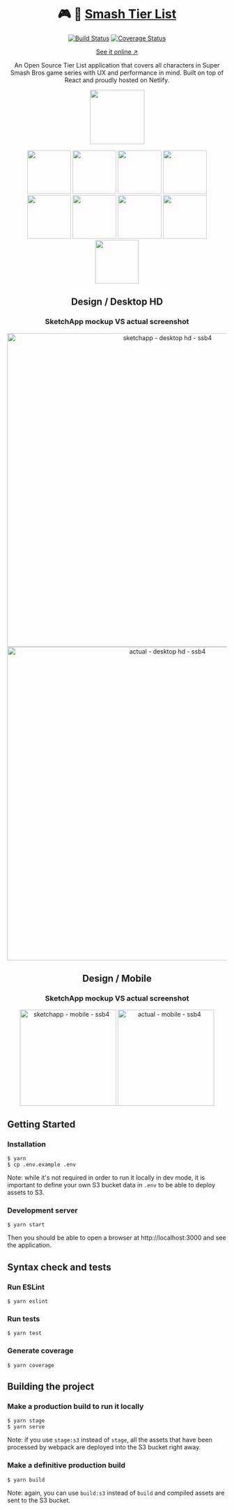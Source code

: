 <h1 align="center">🎮 🎯 <a href="https://smash-tier-list.com" alt="Smash Tier List">Smash Tier List</a></h1>

<p align="center">
  <a href='https://travis-ci.org/desko27/smash-tier-list'><img src='https://travis-ci.org/desko27/smash-tier-list.svg?branch=develop' alt='Build Status' /></a>
  <a href='https://coveralls.io/github/desko27/smash-tier-list?branch=develop'><img src='https://coveralls.io/repos/github/desko27/smash-tier-list/badge.svg?branch=develop' alt='Coverage Status' /></a>
</p>

<p align="center">
  <a href="https://smash-tier-list.com" alt="Smash Tier List">See it online ↗</a>
</p>

<p align="center">
  An Open Source Tier List application that covers all characters in Super Smash Bros game series with UX and performance in mind. Built on top of React and proudly hosted on Netlify.
</p>

<p align="center">
  <img height="125" src="https://user-images.githubusercontent.com/4168389/45922345-0b79c100-beca-11e8-8fe3-88f103d4995b.png" />
</p>

<p align="center">
  <img height="100" src="https://user-images.githubusercontent.com/4168389/45922413-bf2f8080-becb-11e8-9dd7-f50bb6e063f0.png" />
  <img height="100" src="https://user-images.githubusercontent.com/4168389/45922462-e3d82800-becc-11e8-99ca-b8677de2168b.png" />
  <img height="100" src="https://user-images.githubusercontent.com/4168389/45922501-80022f00-becd-11e8-9c77-f4c563683297.png" />
  <img height="100" src="https://user-images.githubusercontent.com/4168389/45922477-26016980-becd-11e8-897d-96da8127b2e0.png" />
  <img height="100" src="https://user-images.githubusercontent.com/4168389/45922421-e71ee400-becb-11e8-9134-22cc476008f3.png" />
  <img height="100" src="https://user-images.githubusercontent.com/4168389/45922483-3fa2b100-becd-11e8-9ffa-1e5f3f789c5c.png" />
  <img height="100" src="https://user-images.githubusercontent.com/4168389/45922515-ed15c480-becd-11e8-8191-b0c5d5df6f74.png" />
  <img height="100" src="https://user-images.githubusercontent.com/4168389/45922365-8ba02680-beca-11e8-8c89-a8f6fe84bab6.png" />
  <img height="100" src="https://user-images.githubusercontent.com/4168389/45922521-1df5f980-bece-11e8-8fa1-99201d5bd322.png" />
</p>


<h2 align="center">Design / Desktop HD</h2>
<h3 align="center">SketchApp mockup VS actual screenshot</h3>

<p align="center">
  <img width="720" src="https://user-images.githubusercontent.com/4168389/45922912-aa0d1e80-bed8-11e8-9005-aab431dd48b8.png" alt="sketchapp - desktop hd - ssb4" />
  <img width="720" src="https://user-images.githubusercontent.com/4168389/45923025-bb572a80-beda-11e8-899e-978b97501826.png" alt="actual - desktop hd - ssb4" />
</p>

<h2 align="center">Design / Mobile</h2>
<h3 align="center">SketchApp mockup VS actual screenshot</h3>

<p align="center">
  <img valign="top" width="221" src="https://user-images.githubusercontent.com/4168389/45922913-ada0a580-bed8-11e8-9158-3eb09c564f46.png" alt="sketchapp - mobile - ssb4" />
  <img valign="top" width="221" src="https://user-images.githubusercontent.com/4168389/45923039-096c2e00-bedb-11e8-8de8-af5c800b515a.png" alt="actual - mobile - ssb4" />
</p>

## Getting Started

### Installation

```
$ yarn
$ cp .env.example .env
```

Note: while it's not required in order to run it locally in dev mode, it is important to define your own S3 bucket data in `.env` to be able to deploy assets to S3.

### Development server

```
$ yarn start
```

Then you should be able to open a browser at http://localhost:3000 and see the application.

## Syntax check and tests

### Run ESLint

```
$ yarn eslint
```

### Run tests

```
$ yarn test
```

### Generate coverage

```
$ yarn coverage
```

## Building the project

### Make a production build to run it locally

```
$ yarn stage
$ yarn serve
```

Note: if you use `stage:s3` instead of `stage`, all the assets that have been processed by webpack are deployed into the S3 bucket right away.

### Make a definitive production build

```
$ yarn build
```

Note: again, you can use `build:s3` instead of `build` and compiled assets are sent to the S3 bucket.
